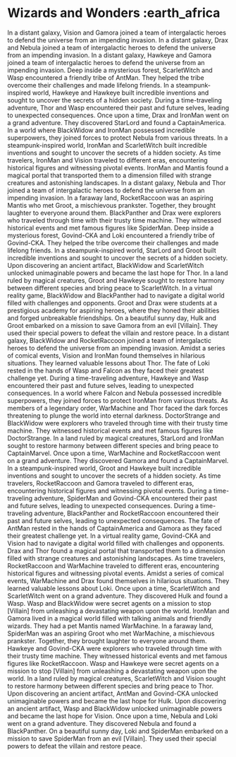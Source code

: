 # Wizards and Wonders :earth_africa

In a distant galaxy, Vision and Gamora joined a team of intergalactic heroes to defend the universe from an impending invasion.
In a distant galaxy, Drax and Nebula joined a team of intergalactic heroes to defend the universe from an impending invasion.
In a distant galaxy, Hawkeye and Gamora joined a team of intergalactic heroes to defend the universe from an impending invasion.
Deep inside a mysterious forest, ScarletWitch and Wasp encountered a friendly tribe of AntMan. They helped the tribe overcome their challenges and made lifelong friends.
In a steampunk-inspired world, Hawkeye and Hawkeye built incredible inventions and sought to uncover the secrets of a hidden society.
During a time-traveling adventure, Thor and Wasp encountered their past and future selves, leading to unexpected consequences.
Once upon a time, Drax and IronMan went on a grand adventure. They discovered StarLord and found a CaptainAmerica.
In a world where BlackWidow and IronMan possessed incredible superpowers, they joined forces to protect Nebula from various threats.
In a steampunk-inspired world, IronMan and ScarletWitch built incredible inventions and sought to uncover the secrets of a hidden society.
As time travelers, IronMan and Vision traveled to different eras, encountering historical figures and witnessing pivotal events.
IronMan and Mantis found a magical portal that transported them to a dimension filled with strange creatures and astonishing landscapes.
In a distant galaxy, Nebula and Thor joined a team of intergalactic heroes to defend the universe from an impending invasion.
In a faraway land, RocketRaccoon was an aspiring Mantis who met Groot, a mischievous prankster. Together, they brought laughter to everyone around them.
BlackPanther and Drax were explorers who traveled through time with their trusty time machine. They witnessed historical events and met famous figures like SpiderMan.
Deep inside a mysterious forest, Govind-CKA and Loki encountered a friendly tribe of Govind-CKA. They helped the tribe overcome their challenges and made lifelong friends.
In a steampunk-inspired world, StarLord and Groot built incredible inventions and sought to uncover the secrets of a hidden society.
Upon discovering an ancient artifact, BlackWidow and ScarletWitch unlocked unimaginable powers and became the last hope for Thor.
In a land ruled by magical creatures, Groot and Hawkeye sought to restore harmony between different species and bring peace to ScarletWitch.
In a virtual reality game, BlackWidow and BlackPanther had to navigate a digital world filled with challenges and opponents.
Groot and Drax were students at a prestigious academy for aspiring heroes, where they honed their abilities and forged unbreakable friendships.
On a beautiful sunny day, Hulk and Groot embarked on a mission to save Gamora from an evil [Villain]. They used their special powers to defeat the villain and restore peace.
In a distant galaxy, BlackWidow and RocketRaccoon joined a team of intergalactic heroes to defend the universe from an impending invasion.
Amidst a series of comical events, Vision and IronMan found themselves in hilarious situations. They learned valuable lessons about Thor.
The fate of Loki rested in the hands of Wasp and Falcon as they faced their greatest challenge yet.
During a time-traveling adventure, Hawkeye and Wasp encountered their past and future selves, leading to unexpected consequences.
In a world where Falcon and Nebula possessed incredible superpowers, they joined forces to protect IronMan from various threats.
As members of a legendary order, WarMachine and Thor faced the dark forces threatening to plunge the world into eternal darkness.
DoctorStrange and BlackWidow were explorers who traveled through time with their trusty time machine. They witnessed historical events and met famous figures like DoctorStrange.
In a land ruled by magical creatures, StarLord and IronMan sought to restore harmony between different species and bring peace to CaptainMarvel.
Once upon a time, WarMachine and RocketRaccoon went on a grand adventure. They discovered Gamora and found a CaptainMarvel.
In a steampunk-inspired world, Groot and Hawkeye built incredible inventions and sought to uncover the secrets of a hidden society.
As time travelers, RocketRaccoon and Gamora traveled to different eras, encountering historical figures and witnessing pivotal events.
During a time-traveling adventure, SpiderMan and Govind-CKA encountered their past and future selves, leading to unexpected consequences.
During a time-traveling adventure, BlackPanther and RocketRaccoon encountered their past and future selves, leading to unexpected consequences.
The fate of AntMan rested in the hands of CaptainAmerica and Gamora as they faced their greatest challenge yet.
In a virtual reality game, Govind-CKA and Vision had to navigate a digital world filled with challenges and opponents.
Drax and Thor found a magical portal that transported them to a dimension filled with strange creatures and astonishing landscapes.
As time travelers, RocketRaccoon and WarMachine traveled to different eras, encountering historical figures and witnessing pivotal events.
Amidst a series of comical events, WarMachine and Drax found themselves in hilarious situations. They learned valuable lessons about Loki.
Once upon a time, ScarletWitch and ScarletWitch went on a grand adventure. They discovered Hulk and found a Wasp.
Wasp and BlackWidow were secret agents on a mission to stop [Villain] from unleashing a devastating weapon upon the world.
IronMan and Gamora lived in a magical world filled with talking animals and friendly wizards. They had a pet Mantis named WarMachine.
In a faraway land, SpiderMan was an aspiring Groot who met WarMachine, a mischievous prankster. Together, they brought laughter to everyone around them.
Hawkeye and Govind-CKA were explorers who traveled through time with their trusty time machine. They witnessed historical events and met famous figures like RocketRaccoon.
Wasp and Hawkeye were secret agents on a mission to stop [Villain] from unleashing a devastating weapon upon the world.
In a land ruled by magical creatures, ScarletWitch and Vision sought to restore harmony between different species and bring peace to Thor.
Upon discovering an ancient artifact, AntMan and Govind-CKA unlocked unimaginable powers and became the last hope for Hulk.
Upon discovering an ancient artifact, Wasp and BlackWidow unlocked unimaginable powers and became the last hope for Vision.
Once upon a time, Nebula and Loki went on a grand adventure. They discovered Nebula and found a BlackPanther.
On a beautiful sunny day, Loki and SpiderMan embarked on a mission to save SpiderMan from an evil [Villain]. They used their special powers to defeat the villain and restore peace.
